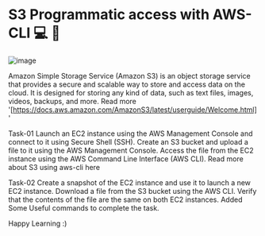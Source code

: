 # S3 Programmatic access with AWS-CLI 💻 📁

![image](https://user-images.githubusercontent.com/111104536/236603225-16d27d2e-c2a5-4bf6-94a5-c31055bf1460.png)


Amazon Simple Storage Service (Amazon S3) is an object storage service that provides a secure and scalable way to store and access data on the cloud. It is designed for storing any kind of data, such as text files, images, videos, backups, and more. Read more '[https://docs.aws.amazon.com/AmazonS3/latest/userguide/Welcome.html]'

Task-01
Launch an EC2 instance using the AWS Management Console and connect to it using Secure Shell (SSH).
Create an S3 bucket and upload a file to it using the AWS Management Console.
Access the file from the EC2 instance using the AWS Command Line Interface (AWS CLI).
Read more about S3 using aws-cli here

Task-02
Create a snapshot of the EC2 instance and use it to launch a new EC2 instance.
Download a file from the S3 bucket using the AWS CLI.
Verify that the contents of the file are the same on both EC2 instances.
Added Some Useful commands to complete the task.

Happy Learning :)
